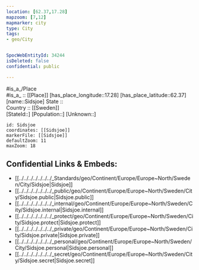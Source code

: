 ```yaml
---
location: [62.37,17.28] 
mapzoom: [7,12] 
mapmarker: city 
type: City
tags:
- geo/City


SpocWebEntityId: 34244
isDeleted: false
confidential: public

---
```

#is_a_/Place  
#is_a_ :: [[Place]] 
[has_place_longitude::17.28] 
[has_place_latitude::62.37] 
[name::Sidsjoe] 
State ::  
Country :: [[Sweden]]  
[StateId::] 
[Population::] 
[Unknown::] 


```leaflet
id: Sidsjoe
coordinates: [[Sidsjoe]] 
markerFile: [[Sidsjoe]] 
defaultZoom: 11 
maxZoom: 18
```


## Confidential Links & Embeds: 
- [[../../../../../../../_Standards/geo/Continent/Europe/Europe~North/Sweden/City/Sidsjoe|Sidsjoe]] 
- [[../../../../../../../_public/geo/Continent/Europe/Europe~North/Sweden/City/Sidsjoe.public|Sidsjoe.public]] 
- [[../../../../../../../_internal/geo/Continent/Europe/Europe~North/Sweden/City/Sidsjoe.internal|Sidsjoe.internal]] 
- [[../../../../../../../_protect/geo/Continent/Europe/Europe~North/Sweden/City/Sidsjoe.protect|Sidsjoe.protect]] 
- [[../../../../../../../_private/geo/Continent/Europe/Europe~North/Sweden/City/Sidsjoe.private|Sidsjoe.private]] 
- [[../../../../../../../_personal/geo/Continent/Europe/Europe~North/Sweden/City/Sidsjoe.personal|Sidsjoe.personal]] 
- [[../../../../../../../_secret/geo/Continent/Europe/Europe~North/Sweden/City/Sidsjoe.secret|Sidsjoe.secret]] 
